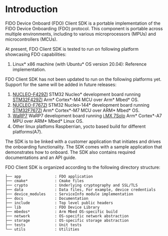 
# Introduction
FIDO Device Onboard (FDO) Client SDK is a portable implementation of the FIDO Device Onboarding (FDO) protocol. This component is portable across multiple environments, including to various microprocessors (MPUs) and microcontrollers (MCUs).

At present, FDO Client SDK is tested to run on following platform showcasing FDO capabilities:

1. Linux* x86 machine (with Ubuntu* OS version 20.04): Reference implementation.

FDO Client SDK has not been updated to run on the following platforms yet. Support for the same will be added in future releases:
1. [NUCLEO-F429ZI](https://www.st.com/en/evaluation-tools/nucleo-f429zi.html) STM32 Nucleo* development board running [STM32F429ZI](https://os.mbed.com/platforms/ST-Nucleo-F429ZI/) Arm* Cortex*-M4 MCU over Arm* Mbed* OS.
2. [NUCLEO-F767ZI](https://www.st.com/en/evaluation-tools/nucleo-f767zi.html) STM32 Nucleo-144* development board running [STM32F767ZI](https://os.mbed.com/platforms/ST-Nucleo-F767ZI/) Arm* Cortex*-M7 MCU over ARM* Mbed* OS.
3. [WaRP7]( https://www.nxp.com/files-static/nxp/brochure/WARP7-FLYER-V2.pdf) WaRP7 development board running [i.MX 7Solo](https://www.nxp.com/products/processors-and-microcontrollers/arm-based-processors-and-mcus/i.mx-applications-processors/i.mx-7-processors/i.mx-7solo-processors-heterogeneous-processing-with-arm-cortex-a7-and-cortex-m4-cores:i.MX7S) Arm* Cortex*-A7 MPU over ARM* Mbed* Linux OS.
4. Other linux platfoms Raspberrian, yocto based build for different platforms(A7).

The SDK is to be linked with a customer application that initiates and drives the onboarding functionality. The SDK comes with a sample application that demonstrates how to onboard. The SDK also contains required documentations and an API guide.

FDO Client SDK is organized according to the following directory structure:

	├── app               : FDO application
	├── cmake*            : Cmake files
	├── crypto            : Underlying cryptography and SSL/TLS 
	├── data              : Data files, For example, device credentials
	├── device_modules    : ServiceInfo module implementation
	├── docs              : Documentation
	├── include           : Top level public headers
	├── lib               : FDO Device Library
	├── mbedos*           : Arm Mbed OS-specific build
	├── network           : OS-specific network abstraction
	├── storage           : OS-specific storage abstraction
	├── tests             : Unit tests
	└── utils             : Utilities
